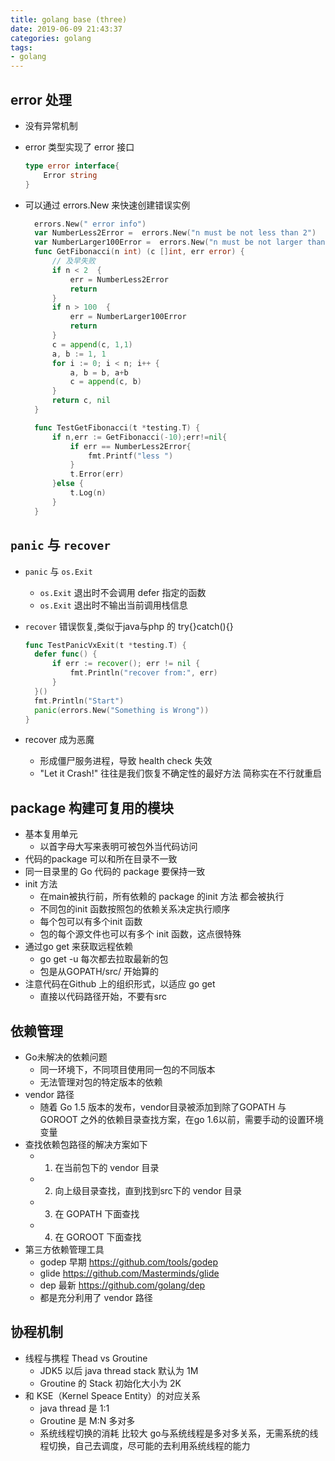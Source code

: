 ```yaml
---
title: golang base (three)
date: 2019-06-09 21:43:37
categories: golang
tags: 
- golang
---
```

## error 处理

- 没有异常机制
- error 类型实现了 error 接口
  
  ```go
  type error interface{
      Error string
  }
  ```

- 可以通过 errors.New 来快速创建错误实例
  
  ```go
    errors.New(" error info")
    var NumberLess2Error =  errors.New("n must be not less than 2")
    var NumberLarger100Error =  errors.New("n must be not larger than 100")
    func GetFibonacci(n int) (c []int, err error) {
        // 及早失败
        if n < 2  {
            err = NumberLess2Error
            return
        }
        if n > 100  {
            err = NumberLarger100Error
            return
        }
        c = append(c, 1,1)
        a, b := 1, 1
        for i := 0; i < n; i++ {
            a, b = b, a+b
            c = append(c, b)
        }
        return c, nil
    }

    func TestGetFibonacci(t *testing.T) {
        if n,err := GetFibonacci(-10);err!=nil{
            if err == NumberLess2Error{
                fmt.Printf("less ")
            }
            t.Error(err)
        }else {
            t.Log(n)
        }
    }
  ```

## `panic` 与 `recover`

- `panic` 与 `os.Exit`
  - `os.Exit` 退出时不会调用 defer 指定的函数
  - `os.Exit` 退出时不输出当前调用栈信息

- `recover` 错误恢复,类似于java与php 的 try{}catch(){}
  ```go
  func TestPanicVxExit(t *testing.T) {
	defer func() {
		if err := recover(); err != nil {
			fmt.Println("recover from:", err)
		}
	}()
	fmt.Println("Start")
	panic(errors.New("Something is Wrong"))
  }
  ```
- recover 成为恶魔
  - 形成僵尸服务进程，导致  health check 失效
  - "Let it Crash!" 往往是我们恢复不确定性的最好方法 简称实在不行就重启

## package 构建可复用的模块

- 基本复用单元
  - 以首字母大写来表明可被包外当代码访问
- 代码的package 可以和所在目录不一致
- 同一目录里的 Go 代码的 package 要保持一致
- init 方法
  - 在main被执行前，所有依赖的 package 的init 方法 都会被执行
  - 不同包的init 函数按照包的依赖关系决定执行顺序
  - 每个包可以有多个init 函数
  - 包的每个源文件也可以有多个 init 函数，这点很特殊
- 通过go get 来获取远程依赖
  - go get -u 每次都去拉取最新的包
  - 包是从GOPATH/src/ 开始算的 
- 注意代码在Github 上的组织形式，以适应 go get
  - 直接以代码路径开始，不要有src

## 依赖管理

- Go未解决的依赖问题
  - 同一环境下，不同项目使用同一包的不同版本
  - 无法管理对包的特定版本的依赖 
- vendor 路径
  - 随着 Go 1.5 版本的发布，vendor目录被添加到除了GOPATH 与 GOROOT 之外的依赖目录查找方案，在go 1.6以前，需要手动的设置环境变量
- 查找依赖包路径的解决方案如下
  - 1. 在当前包下的 vendor 目录
  - 2. 向上级目录查找，直到找到src下的 vendor 目录
  - 3. 在 GOPATH 下面查找
  - 4. 在 GOROOT 下面查找
- 第三方依赖管理工具
  - godep 早期 https://github.com/tools/godep
  - glide https://github.com/Masterminds/glide
  - dep 最新 https://github.com/golang/dep
  - 都是充分利用了 vendor 路径

## 协程机制

- 线程与携程 Thead vs Groutine
  - JDK5 以后 java thread stack 默认为 1M
  - Groutine 的 Stack 初始化大小为 2K
- 和 KSE（Kernel Speace Entity）的对应关系
  -  java thread 是 1:1
  -  Groutine 是 M:N 多对多
  -  系统线程切换的消耗 比较大 go与系统线程是多对多关系，无需系统的线程切换，自己去调度，尽可能的去利用系统线程的能力